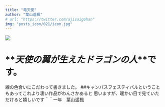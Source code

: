 ```yaml
---
title: "竜天使"
author: "葉山遥楓"
# url: "https://twitter.com/ajisaigohan"
img: "posts_icon/021/icon.jpg"
---
```


![](https://i.imgur.com/hjra1vb.jpg)

# **_天使の翼が生えたドラゴンの人_**です。

線の色合いにこだわって書きました。 ##キャンパスフェスティバルということもあってこれより凄い作品がわんさかあると 思いますが、暖かい目で見ていただけると嬉しいです＾＾一年　葉山遥楓
